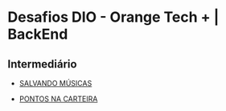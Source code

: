 # Desafios DIO - Orange Tech + | BackEnd

## Intermediário

- [SALVANDO MÚSICAS]
- [PONTOS NA CARTEIRA]

  [salvando músicas]: https://github.com/febomtempo/Desafios-DIO---Orange-Tech-BackEnd/tree/master/INTERMEDI%C3%81RIO/1%20-%20Salvando%20M%C3%BAsicas
  [pontos na carteira]: https://github.com/febomtempo/Desafios-DIO---Orange-Tech-BackEnd/tree/master/INTERMEDI%C3%81RIO/2%20-%20Pontos%20na%20Carteira
